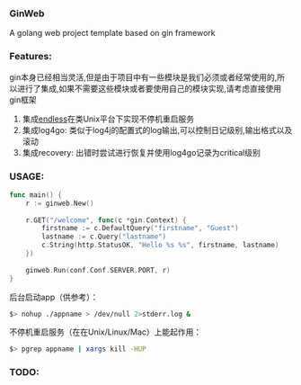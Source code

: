 ### GinWeb

A golang web project template based on gin framework

### Features:

gin本身已经相当灵活,但是由于项目中有一些模块是我们必须或者经常使用的,所以进行了集成,如果不需要这些模块或者要使用自己的模块实现,请考虑直接使用gin框架

1. 集成[endless](https://github.com/fvbock/endless)在类Unix平台下实现不停机重启服务
2. 集成log4go: 类似于log4j的配置式的log输出,可以控制日记级别,输出格式以及滚动
3. 集成recovery: 出错时尝试进行恢复并使用log4go记录为critical级别

### USAGE:

```go
func main() {
    r := ginweb.New()
    
    r.GET("/welcome", func(c *gin.Context) {
        firstname := c.DefaultQuery("firstname", "Guest")
        lastname := c.Query("lastname")
        c.String(http.StatusOK, "Hello %s %s", firstname, lastname)
    })
    
    ginweb.Run(conf.Conf.SERVER.PORT, r)
}
```

后台启动app（供参考）：
```sh
$> nohup ./appname > /dev/null 2>stderr.log &
```

不停机重启服务（在在Unix/Linux/Mac）上能起作用：

```sh
$> pgrep appname | xargs kill -HUP
```

### TODO:

